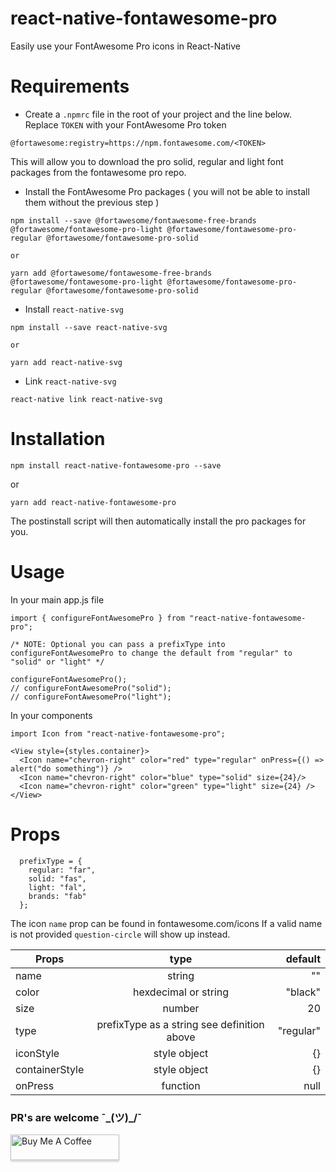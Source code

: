 # react-native-fontawesome-pro
Easily use your FontAwesome Pro icons in React-Native

# Requirements

* Create a `.npmrc` file in the root of your project and the line below.
Replace `TOKEN` with your FontAwesome Pro token

```
@fortawesome:registry=https://npm.fontawesome.com/<TOKEN>
```
This will allow you to download the pro solid, regular and light font packages from the fontawesome pro repo.

* Install the FontAwesome Pro packages ( you will not be able to install them without the previous step )

```
npm install --save @fortawesome/fontawesome-free-brands @fortawesome/fontawesome-pro-light @fortawesome/fontawesome-pro-regular @fortawesome/fontawesome-pro-solid

or

yarn add @fortawesome/fontawesome-free-brands @fortawesome/fontawesome-pro-light @fortawesome/fontawesome-pro-regular @fortawesome/fontawesome-pro-solid

```


* Install `react-native-svg`

```
npm install --save react-native-svg

or

yarn add react-native-svg
```

* Link `react-native-svg`

```
react-native link react-native-svg
```

# Installation

`npm install react-native-fontawesome-pro --save`

or

`yarn add react-native-fontawesome-pro`

The postinstall script will then automatically install the pro packages for you.

# Usage

In your main app.js file
```
import { configureFontAwesomePro } from "react-native-fontawesome-pro";

/* NOTE: Optional you can pass a prefixType into configureFontAwesomePro to change the default from "regular" to "solid" or "light" */

configureFontAwesomePro();
// configureFontAwesomePro("solid");
// configureFontAwesomePro("light");
```

In your components
```
import Icon from "react-native-fontawesome-pro";

<View style={styles.container}>
  <Icon name="chevron-right" color="red" type="regular" onPress={() => alert("do something")} />
  <Icon name="chevron-right" color="blue" type="solid" size={24}/>
  <Icon name="chevron-right" color="green" type="light" size={24} />
</View>
```

# Props
```
  prefixType = {
    regular: "far",
    solid: "fas",
    light: "fal",
    brands: "fab"
  };
```
The icon `name` prop can be found in fontawesome.com/icons
If a valid name is not provided `question-circle` will show up instead.

| Props         | type          | default  |
| ------------- |:-------------:| --------:|
| name          | string        | ""                      |
| color      | hexdecimal or string | "black"             |
| size      | number      |   20                        |
| type | prefixType as a string see definition above      |    "regular" |
| iconStyle | style object      |    {} |
| containerStyle | style object      |    {} |
| onPress | function      |    null |




###  PR's are welcome ¯\_(ツ)_/¯
<a href="https://www.buymeacoffee.com/KDUHSQq" target="_blank"><img src="https://www.buymeacoffee.com/assets/img/custom_images/purple_img.png" alt="Buy Me A Coffee" style="height: 41px !important;width: 174px !important;box-shadow: 0px 3px 2px 0px rgba(190, 190, 190, 0.5) !important;-webkit-box-shadow: 0px 3px 2px 0px rgba(190, 190, 190, 0.5) !important;" ></a>
